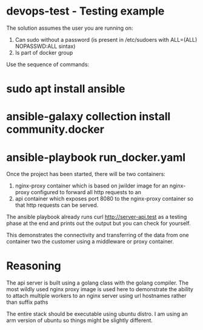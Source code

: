 
# devops-test - Testing example

The solution assumes the user you are running on:
  1. Can sudo without a password (is present in /etc/sudoers with ALL=(ALL) NOPASSWD:ALL sintax)
  2. Is part of docker group

Use the sequence of commands:
# sudo apt install ansible
# ansible-galaxy collection install community.docker
# ansible-playbook run_docker.yaml

Once the project has been started, there will be two containers:

1. nginx-proxy container which is based on jwilder image for an nginx-proxy configured to forward all http requests to an
2. api container which exposes port 8080 to the nginx-proxy container so that http requests can be served.

The ansible playbook already runs curl http://server-api.test as a testing phase at the end and prints out the output but you can check for yourself.

This demonstrates the connectivity and transferring of the data from one container two the customer using a middleware or proxy container.

# Reasoning

The api server is built using a golang class with the golang compiler.
The most wildly used nginx proxy image is used here to demonstrate the ability to attach multiple workers to an nginx server using url hostnames rather than suffix paths

The entire stack should be executable using ubuntu distro. I am using an arm version of ubuntu so things might be slightly different.
